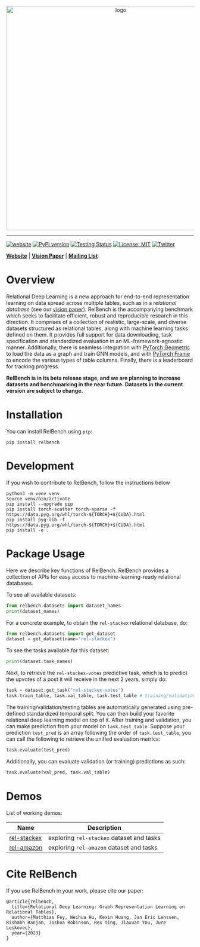 <p align="center"><img src="https://relbench.stanford.edu/img/logo.png" alt="logo" width="600px" /></p>

----

[![website](https://img.shields.io/badge/website-live-brightgreen)](https://relbench.stanford.edu)
[![PyPI version](https://badge.fury.io/py/relbench.svg)](https://badge.fury.io/py/relbench)
[![Testing Status](https://github.com/snap-stanford/relbench/actions/workflows/testing.yml/badge.svg)](https://github.com/snap-stanford/relbench/actions/workflows/testing.yml)
[![License: MIT](https://img.shields.io/badge/License-MIT-green.svg)](https://opensource.org/licenses/MIT)
[![Twitter](https://img.shields.io/twitter/url/https/twitter.com/cloudposse.svg?style=social&label=Follow%20%40RelBench)](https://twitter.com/RelBench)

[**Website**](https://relbench.stanford.edu) | [**Vision Paper**](https://relbench.stanford.edu/paper.pdf) | [**Mailing List**](https://groups.google.com/forum/#!forum/relbench/join)

# Overview

<!-- The Relational Deep Learning Benchmark (RelBench) is a collection of realistic, large-scale, and diverse benchmark datasets for machine learning on relational databases. RelBench supports deep learning framework agnostic data loading, task specification, standardized data splitting, and transforming data into graph format. RelBench also provides standardized evaluation metric computations and a leaderboard for tracking progress. -->

<!-- <p align="center"><img src="https://relbench.stanford.edu/img/relbench-fig.png" alt="pipeline" /></p> -->

Relational Deep Learning is a new approach for end-to-end representation learning on data spread across multiple tables, such as in a _relational database_ (see our [vision paper](https://relbench.stanford.edu/paper.pdf)). RelBench is the accompanying benchmark which seeks to facilitate efficient, robust and reproducible research in this direction. It comprises of a collection of realistic, large-scale, and diverse datasets structured as relational tables, along with machine learning tasks defined on them. It provides full support for data downloading, task specification and standardized evaluation in an ML-framework-agnostic manner. Additionally, there is seamless integration with [PyTorch Geometric](https://github.com/pyg-team/pytorch_geometric) to load the data as a graph and train GNN models, and with [PyTorch Frame](https://github.com/pyg-team/pytorch-frame) to encode the various types of table columns. Finally, there is a leaderboard for tracking progress.

**RelBench is in its beta release stage, and we are planning to increase datasets and benchmarking in the near future. Datasets in the current version are subject to change.**


# Installation

You can install RelBench using `pip`:

```
pip install relbench
```

# Development

If you wish to contribute to RelBench, follow the instructions below
```
python3 -m venv venv 
source venv/bin/activate
pip install --upgrade pip
pip install torch-scatter torch-sparse -f https://data.pyg.org/whl/torch-${TORCH}+${CUDA}.html           
pip install pyg-lib -f https://data.pyg.org/whl/torch-${TORCH}+${CUDA}.html
pip install -e .
```

# Package Usage

Here we describe key functions of RelBench. RelBench provides a collection of APIs for easy access to machine-learning-ready relational databases.

To see all available datasets:
```python
from relbench.datasets import dataset_names
print(dataset_names)
```

For a concrete example, to obtain the `rel-stackex` relational database, do:

```python
from relbench.datasets import get_dataset
dataset = get_dataset(name="rel-stackex")
```

To see the tasks available for this dataset:
```python
print(dataset.task_names)
```

Next, to retrieve the `rel-stackex-votes` predictive task, which is to predict the upvotes of a post it will receive in the next 2 years, simply do:

```python
task = dataset.get_task("rel-stackex-votes")
task.train_table, task.val_table, task.test_table # training/validation/testing tables
```

The training/validation/testing tables are automatically generated using pre-defined standardized temporal split. You can then build your favorite relational deep learning model on top of it. After training and validation, you can make prediction from your model on `task.test_table`. Suppose your prediction `test_pred` is an array following the order of `task.test_table`, you can call the following to retrieve the unified evaluation metrics:

```python
task.evaluate(test_pred)
```

Additionally, you can evaluate validation (or training) predictions as such:
```python
task.evaluate(val_pred, task.val_table)
```

# Demos
List of working demos:

| Name  | Description                                             |
|-------|---------------------------------------------------------|
| [rel-stackex](examples/stackex/demo-stackex.ipynb)   | exploring `rel-stackex` dataset and tasks                           |
| [rel-amazon](examples/amazon/demo-amazon.ipynb)   | exploring `rel-amazon` dataset and tasks                           |

# Cite RelBench

If you use RelBench in your work, please cite our paper:
```
@article{relbench,
  title={Relational Deep Learning: Graph Representation Learning on Relational Tables},
  author={Matthias Fey, Weihua Hu, Kexin Huang, Jan Eric Lenssen, Rishabh Ranjan, Joshua Robinson, Rex Ying, Jiaxuan You, Jure Leskovec},
  year={2023}
}
```
